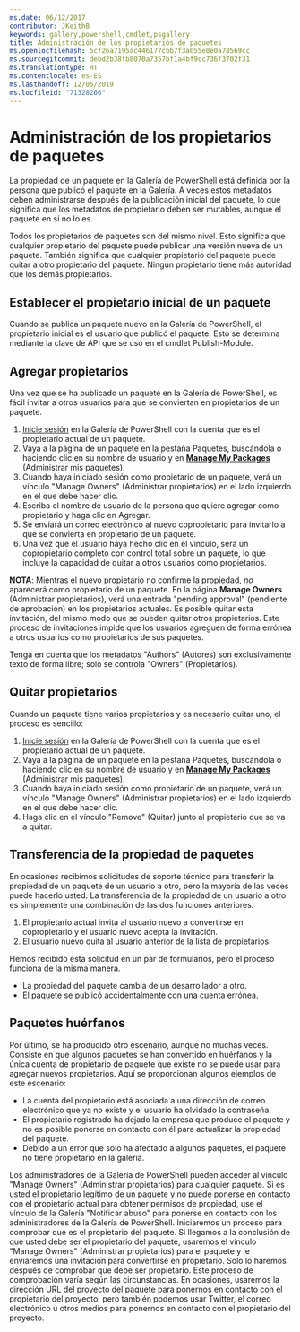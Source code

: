 ```yaml
---
ms.date: 06/12/2017
contributor: JKeithB
keywords: gallery,powershell,cmdlet,psgallery
title: Administración de los propietarios de paquetes
ms.openlocfilehash: 5cf26a7195ac446177cbb7f3a055e8e0a78569cc
ms.sourcegitcommit: debd2b38fb8070a7357bf1a4bf9cc736f3702f31
ms.translationtype: HT
ms.contentlocale: es-ES
ms.lasthandoff: 12/05/2019
ms.locfileid: "71328266"
---
```

# <a name="managing-package-owners"></a>Administración de los propietarios de paquetes

La propiedad de un paquete en la Galería de PowerShell está definida por la persona que publicó el paquete en la Galería.
A veces estos metadatos deben administrarse después de la publicación inicial del paquete, lo que significa que los metadatos de propietario deben ser mutables, aunque el paquete en sí no lo es.

Todos los propietarios de paquetes son del mismo nivel.
Esto significa que cualquier propietario del paquete puede publicar una versión nueva de un paquete. También significa que cualquier propietario del paquete puede quitar a otro propietario del paquete.
Ningún propietario tiene más autoridad que los demás propietarios.

## <a name="setting-a-packages-initial-owner"></a>Establecer el propietario inicial de un paquete

Cuando se publica un paquete nuevo en la Galería de PowerShell, el propietario inicial es el usuario que publicó el paquete. Esto se determina mediante la clave de API que se usó en el cmdlet Publish-Module.

## <a name="adding-owners"></a>Agregar propietarios

Una vez que se ha publicado un paquete en la Galería de PowerShell, es fácil invitar a otros usuarios para que se conviertan en propietarios de un paquete.

1. [Inicie sesión](https://powershellgallery.com/users/account/LogOn) en la Galería de PowerShell con la cuenta que es el propietario actual de un paquete.
2. Vaya a la página de un paquete en la pestaña Paquetes, buscándola o haciendo clic en su nombre de usuario y en [**Manage My Packages**](https://www.powershellgallery.com/account/Packages) (Administrar mis paquetes).
3. Cuando haya iniciado sesión como propietario de un paquete, verá un vínculo "Manage Owners" (Administrar propietarios) en el lado izquierdo en el que debe hacer clic.
4. Escriba el nombre de usuario de la persona que quiere agregar como propietario y haga clic en Agregar.
5. Se enviará un correo electrónico al nuevo copropietario para invitarlo a que se convierta en propietario de un paquete.
6. Una vez que el usuario haya hecho clic en el vínculo, será un copropietario completo con control total sobre un paquete, lo que incluye la capacidad de quitar a otros usuarios como propietarios.

**NOTA**: Mientras el nuevo propietario no confirme la propiedad, *no* aparecerá como propietario de un paquete.
En la página **Manage Owners** (Administrar propietarios), verá una entrada "pending approval" (pendiente de aprobación) en los propietarios actuales.
Es posible quitar esta invitación, del mismo modo que se pueden quitar otros propietarios.
Este proceso de invitaciones impide que los usuarios agreguen de forma errónea a otros usuarios como propietarios de sus paquetes.

Tenga en cuenta que los metadatos "Authors" (Autores) son exclusivamente texto de forma libre; solo se controla "Owners" (Propietarios).


## <a name="removing-owners"></a>Quitar propietarios

Cuando un paquete tiene varios propietarios y es necesario quitar uno, el proceso es sencillo:

1. [Inicie sesión](https://powershellgallery.com/users/account/LogOn) en la Galería de PowerShell con la cuenta que es el propietario actual de un paquete.
2. Vaya a la página de un paquete en la pestaña Paquetes, buscándola o haciendo clic en su nombre de usuario y en [**Manage My Packages**](https://www.powershellgallery.com/account/Packages) (Administrar mis paquetes).
3. Cuando haya iniciado sesión como propietario de un paquete, verá un vínculo "Manage Owners" (Administrar propietarios) en el lado izquierdo en el que debe hacer clic.
4. Haga clic en el vínculo "Remove" (Quitar) junto al propietario que se va a quitar.



## <a name="transferring-package-ownership"></a>Transferencia de la propiedad de paquetes

En ocasiones recibimos solicitudes de soporte técnico para transferir la propiedad de un paquete de un usuario a otro, pero la mayoría de las veces puede hacerlo usted.
La transferencia de la propiedad de un usuario a otro es simplemente una combinación de las dos funciones anteriores.

1. El propietario actual invita al usuario nuevo a convertirse en copropietario y el usuario nuevo acepta la invitación.
2. El usuario nuevo quita al usuario anterior de la lista de propietarios.

Hemos recibido esta solicitud en un par de formularios, pero el proceso funciona de la misma manera.

- La propiedad del paquete cambia de un desarrollador a otro.
- El paquete se publicó accidentalmente con una cuenta errónea.


## <a name="orphaned-packages"></a>Paquetes huérfanos

Por último, se ha producido otro escenario, aunque no muchas veces.
Consiste en que algunos paquetes se han convertido en huérfanos y la única cuenta de propietario de paquete que existe no se puede usar para agregar nuevos propietarios.
Aquí se proporcionan algunos ejemplos de este escenario:

- La cuenta del propietario está asociada a una dirección de correo electrónico que ya no existe y el usuario ha olvidado la contraseña.
- El propietario registrado ha dejado la empresa que produce el paquete y no es posible ponerse en contacto con él para actualizar la propiedad del paquete.
- Debido a un error que solo ha afectado a algunos paquetes, el paquete no tiene propietario en la galería.

Los administradores de la Galería de PowerShell pueden acceder al vínculo "Manage Owners" (Administrar propietarios) para cualquier paquete.
Si es usted el propietario legítimo de un paquete y no puede ponerse en contacto con el propietario actual para obtener permisos de propiedad, use el vínculo de la Galería "Notificar abuso" para ponerse en contacto con los administradores de la Galería de PowerShell.
Iniciaremos un proceso para comprobar que es el propietario del paquete.
Si llegamos a la conclusión de que usted debe ser el propietario del paquete, usaremos el vínculo "Manage Owners" (Administrar propietarios) para el paquete y le enviaremos una invitación para convertirse en propietario.
Solo lo haremos después de comprobar que debe ser propietario. Este proceso de comprobación varía según las circunstancias.
En ocasiones, usaremos la dirección URL del proyecto del paquete para ponernos en contacto con el propietario del proyecto, pero también podemos usar Twitter, el correo electrónico u otros medios para ponernos en contacto con el propietario del proyecto.
